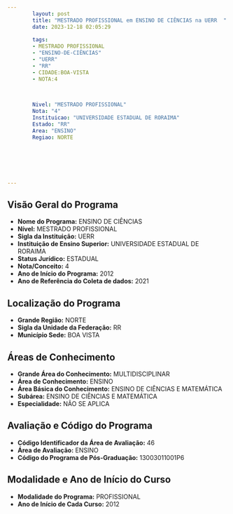```yaml
---
        layout: post
        title: "MESTRADO PROFISSIONAL em ENSINO DE CIÊNCIAS na UERR  "
        date: 2023-12-18 02:05:29
     
        tags:
        - MESTRADO PROFISSIONAL
        - "ENSINO-DE-CIÊNCIAS"
        - "UERR"
        - "RR"
        - CIDADE:BOA-VISTA
        - NOTA:4
        
       

        Nivel: "MESTRADO PROFISSIONAL"
        Nota: "4"
        Instituicao: "UNIVERSIDADE ESTADUAL DE RORAIMA"
        Estado: "RR"
        Area: "ENSINO"
        Regiao: NORTE
        
        
        
        
        
        
---
```

## Visão Geral do Programa
- **Nome do Programa:** ENSINO DE CIÊNCIAS
- **Nível:** MESTRADO PROFISSIONAL
- **Sigla da Instituição:** UERR
- **Instituição de Ensino Superior:** UNIVERSIDADE ESTADUAL DE RORAIMA
- **Status Jurídico:** ESTADUAL
- **Nota/Conceito:** 4
- **Ano de Início do Programa:** 2012
- **Ano de Referência do Coleta de dados:** 2021

## Localização do Programa
- **Grande Região:** NORTE
- **Sigla da Unidade da Federação:** RR
- **Município Sede:** BOA VISTA

## Áreas de Conhecimento
- **Grande Área do Conhecimento:** MULTIDISCIPLINAR
- **Área de Conhecimento:** ENSINO
- **Área Básica do Conhecimento:** ENSINO DE CIÊNCIAS E MATEMÁTICA
- **Subárea:** ENSINO DE CIÊNCIAS E MATEMÁTICA
- **Especialidade:** NÃO SE APLICA

## Avaliação e Código do Programa
- **Código Identificador da Área de Avaliação:** 46
- **Área de Avaliação:** ENSINO
- **Código do Programa de Pós-Graduação:** 13003011001P6


## Modalidade e Ano de Início do Curso
- **Modalidade do Programa:** PROFISSIONAL
- **Ano de Início de Cada Curso:** 2012
